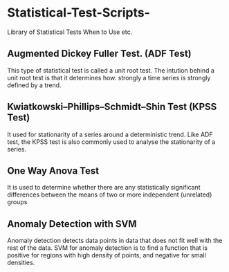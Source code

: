# Statistical-Test-Scripts-
Library of Statistical Tests When to Use etc.


## Augmented Dickey Fuller Test. (ADF Test)

This type of statistical test is called a unit root test.  The intution behind a unit root test is that
it determines how. strongly a time series is strongly defined by a trend. 

## Kwiatkowski–Phillips–Schmidt–Shin  Test  (KPSS Test)

It used for  stationarity of a 
series around a deterministic trend. 
Like ADF test, the KPSS test is also commonly used to analyse the stationarity of a series.

## One Way Anova Test
It is used to determine whether there are any statistically significant differences between the means of two or more independent (unrelated) groups

## Anomaly Detection with SVM 
Anomaly detection detects data points in data that does not fit well with the rest of the data.
SVM for anomaly detection is to find a function that is positive for regions with high density of points, and negative for small densities.
